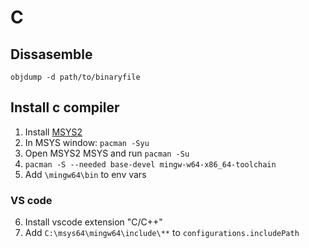 # C

## Dissasemble

`objdump -d path/to/binaryfile`

## Install c compiler

1. Install [MSYS2](https://github.com/msys2/msys2-installer/releases/download/2021-06-04/msys2-x86_64-20210604.exe)
2. In MSYS window: `pacman -Syu`
3. Open MSYS2 MSYS and run `pacman -Su`
4. `pacman -S --needed base-devel mingw-w64-x86_64-toolchain`
5. Add `\mingw64\bin` to env vars

### VS code
6. Install vscode extension "C/C++"
7. Add `C:\msys64\mingw64\include\**` to `configurations.includePath`

